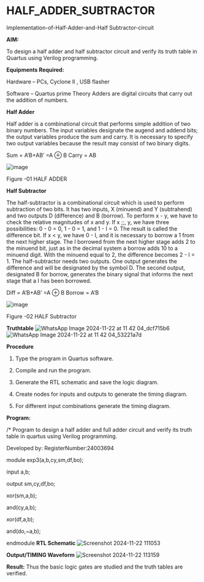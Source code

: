 # HALF_ADDER_SUBTRACTOR

Implementation-of-Half-Adder-and-Half Subtractor-circuit

**AIM:**

To design a half adder and half subtractor circuit and verify its truth table in Quartus using Verilog programming.

**Equipments Required:**

Hardware – PCs, Cyclone II , USB flasher 

Software – Quartus prime Theory Adders are digital circuits that carry out the addition of numbers.

**Half Adder**

Half adder is a combinational circuit that performs simple addition of two binary numbers. The input variables designate the augend and addend bits; the output variables produce the sum and carry. It is necessary to specify two output variables because the result may consist of two binary digits.

Sum = A’B+AB’ =A ⊕ B Carry = AB

![image](https://github.com/naavaneetha/HALF_ADDER_SUBTRACTOR/assets/154305477/bd4a0b2c-cdbc-4184-ab08-81578f121e1f)

Figure -01 HALF ADDER

**Half Subtractor**

The half-subtractor is a combinational circuit which is used to perform subtraction of two bits. It has two inputs, X (minuend) and Y (subtrahend) and two outputs D (difference) and B (borrow). To perform x - y, we have to check the relative magnitudes of x and y. If x ;;, y, we have three possibilities: 0 - 0 = 0, 1 - 0 = 1, and 1 - I = 0. The result is called the difference bit. If x < y, we have 0 - I, and it is necessary to borrow a 1 from the next higher stage. The I borrowed from the next higher stage adds 2 to the minuend bit, just as in the decimal system a borrow adds 10 to a minuend digit. With the minuend equal to 2, the difference becomes 2 - I = 1. The half-subtractor needs two outputs. One output generates the difference and will be designated by the symbol D. The second output, designated B for borrow, generates the binary signal that informs the next stage that a I has been borrowed. 

Diff = A’B+AB’ =A ⊕ B
Borrow = A’B

 ![image](https://github.com/naavaneetha/HALF_ADDER_SUBTRACTOR/assets/154305477/d76b099c-513f-4e7c-843a-e2fd028a531a)

Figure -02 HALF Subtractor

**Truthtable**
![WhatsApp Image 2024-11-22 at 11 42 04_dcf715b6](https://github.com/user-attachments/assets/6235f551-d290-47ac-8fba-e4ba3bdc99d0)
![WhatsApp Image 2024-11-22 at 11 42 04_53221a7d](https://github.com/user-attachments/assets/bfe9c37a-9741-4585-bea7-6134492d3fef)



**Procedure**

1.	Type the program in Quartus software.

2.	Compile and run the program.

3.	Generate the RTL schematic and save the logic diagram.

4.	Create nodes for inputs and outputs to generate the timing diagram.

5.	For different input combinations generate the timing diagram.


**Program:**

/* Program to design a half adder and full adder circuit and verify its truth table in quartus using Verilog programming.

Developed by: RegisterNumber:24003694

  module exp3(a,b,cy,sm,df,bo);
  
  input a,b;
  
  output sm,cy,df,bo;
  
  xor(sm,a,b);
  
  and(cy,a,b);
  
  xor(df,a,b);
  
  and(do,~a,b);
  
  endmodule
**RTL Schematic**
![Screenshot 2024-11-22 111053](https://github.com/user-attachments/assets/122909de-863b-4412-80c1-4738fc5611c6)


**Output/TIMING Waveform**
![Screenshot 2024-11-22 113159](https://github.com/user-attachments/assets/a0efd137-202b-4654-84e2-ccc2c8b43fdc)

**Result:**
Thus the basic logic gates are studied and the truth tables are verified.
